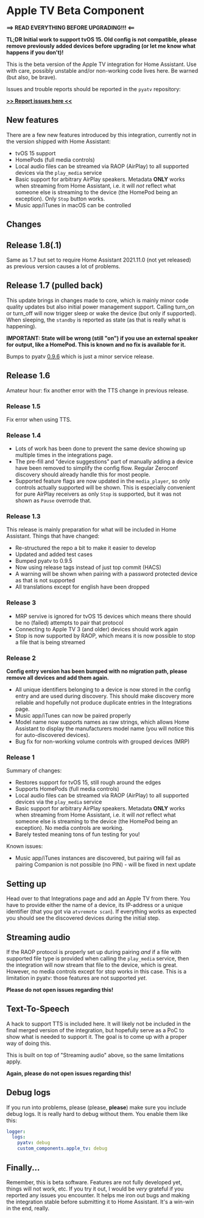 # Apple TV Beta Component

**==> READ EVERYTHING BEFORE UPGRADING!!! <==**

**TL;DR Initial work to support tvOS 15. Old config is not compatible, please remove
previously added devices before upgrading (or let me know what happens if you don't)!**

This is the beta version of the Apple TV integration for Home Assistant. Use with
care, possibly unstable and/or non-working code lives here. Be warned (but also, be brave).

Issues and trouble reports should be reported in the `pyatv` repository:

[**>> Report issues here <<**](https://github.com/postlund/pyatv/issues)

## New features

There are a few new features introduced by this integration, currently not in the version
shipped with Home Assistant:

* tvOS 15 support
* HomePods (full media controls)
* Local audio files can be streamed via RAOP (AirPlay) to all supported devices
  via the `play_media` service
* Basic support for arbitrary AirPlay speakers. Metadata **ONLY** works when streaming
  from Home Assistant, i.e. it will *not* reflect what someone else is streaming to
  the device (the HomePod being an exception). Only `Stop` button works.
* Music app/iTunes in macOS can be controlled

## Changes

## Release 1.8(.1)

Same as 1.7 but set to require Home Assistant 2021.11.0 (not yet released) as
previous version causes a lot of problems.

## Release 1.7 (pulled back)

This update brings in changes made to core, which is mainly minor code quality
updates but also initial power management support. Calling turn_on or turn_off
will now trigger sleep or wake the device (but only if supported). When sleeping,
the `standby` is reported as state (as that is really what is happening).

**IMPORTANT: State will be wrong (still "on") if you use an external speaker for
output, like a HomePod. This is known and no fix is available for it.**

Bumps to pyatv [0.9.6](https://github.com/postlund/pyatv/releases/tag/v0.9.6)
which is just a minor service release.

## Release 1.6

Amateur hour: fix another error with the TTS change in previous release.

### Release 1.5

Fix error when using TTS.

### Release 1.4

* Lots of work has been done to prevent the same device showing up multiple times in the
  integrations page.
* The pre-fill and "device suggestions" part of manually adding a device have been removed
  to simplify the config flow. Regular Zeroconf discovery should already handle this for
  most people.
* Supported feature flags are now updated in the `media_player`, so only controls actually
  supported will be shown. This is especially convenient for pure AirPlay receivers as
  only `Stop` is supported, but it was not shown as `Pause` overrode that.

### Release 1.3

This release is mainly preparation for what will be included in Home Assistant.
Things that have changed:

* Re-structured the repo a bit to make it easier to develop
* Updated and added test cases
* Bumped pyatv to 0.9.5
* Now using release tags instead of just top commit (HACS)
* A warning will be shown when pairing with a password protected device as that is not supported
* All translations except for english have been dropped

### Release 3

* MRP servive is ignored for tvOS 15 devices which means there should be no
  (failed) attempts to pair that protocol
* Connecting to Apple TV 3 (and older) devices should work again
* Stop is now supported by RAOP, which means it is now possible to stop
  a file that is being streamed

### Release 2

**Config entry version has been bumped with no migration path, please remove all
devices and add them again.**

* All unique identifiers belonging to a device is now stored in the config
  entry and are used during discovery. This should make discovery more reliable
  and hopefully not produce duplicate entries in the Integrations page.
* Music app/iTunes can now be paired properly
* Model name now supports names as raw strings, which allows Home Assistant
  to display the manufacturers model name (you will notice this for
  auto-discovered devices).
* Bug fix for non-working volume controls with grouped devices (MRP)

### Release 1

Summary of changes:

* Restores support for tvOS 15, still rough around the edges
* Supports HomePods (full media controls)
* Local audio files can be streamed via RAOP (AirPlay) to all supported devices
  via the `play_media` service
* Basic support for arbitrary AirPlay speakers. Metadata **ONLY** works when streaming
  from Home Assistant, i.e. it will *not* reflect what someone else is streaming to
  the device (the HomePod being an exception). No media controls are working.
* Barely tested meaning tons of fun testing for you!

Known issues:

* Music app/iTunes instances are discovered, but pairing will fail as pairing Companion
  is not possible (no PIN) - will be fixed in next update

## Setting up

Head over to that Integrations page and add an Apple TV from there. You have to
provide either the name of a device, its IP-address or a unique identifier
(that you got via `atvremote scan`). If everything works as expected you should
see the discovered devices during the initial step.

## Streaming audio

If the RAOP protocol is properly set up during pairing *and* if a file with supported
file type is provided when calling the `play_media` service, then the integration will
now stream that file to the device, which is great. However, no media controls except for
stop works in this case. This is a limitation in pyatv: those features are not supported
*yet*.

**Please do not open issues regarding this!**

## Text-To-Speech

A hack to support TTS is included here. It will likely not be included in the final
merged version of the integration, but hopefully serve as a PoC to show what is needed
to support it. The goal is to come up with a proper way of doing this.

This is built on top of "Streaming audio" above, so the same limitations apply.

**Again, please do not open issues regarding this!**

## Debug logs

If you run into problems, please (please, **please**) make sure you include debug
logs. It is really hard to debug without them. You enable them like this:

```yaml
logger:
  logs:
    pyatv: debug
    custom_components.apple_tv: debug
```

## Finally...

Remember, this is beta software. Features are not fully developed yet, things
will not work, etc. If you try it out, I would be *very* grateful if you reported
any issues you encounter. It helps me iron out bugs and making the integration
stable before submitting it to Home Assistant. It's a win-win in the end, really.
